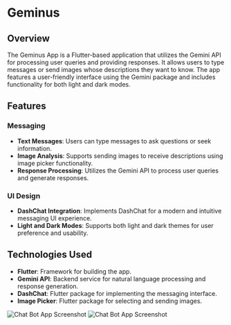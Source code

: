 # Geminus

## Overview

The Geminus App is a Flutter-based application that utilizes the Gemini API for processing user queries and providing responses. It allows users to type messages or send images whose descriptions they want to know. The app features a user-friendly interface using the Gemini package and includes functionality for both light and dark modes.

## Features

### Messaging
- **Text Messages**: Users can type messages to ask questions or seek information.
- **Image Analysis**: Supports sending images to receive descriptions using image picker functionality.
- **Response Processing**: Utilizes the Gemini API to process user queries and generate responses.

### UI Design
- **DashChat Integration**: Implements DashChat for a modern and intuitive messaging UI experience.
- **Light and Dark Modes**: Supports both light and dark themes for user preference and usability.

## Technologies Used
- **Flutter**: Framework for building the app.
- **Gemini API**: Backend service for natural language processing and response generation.
- **DashChat**: Flutter package for implementing the messaging interface.
- **Image Picker**: Flutter package for selecting and sending images.


![Chat Bot App Screenshot](assets/images/ss11.png)
![Chat Bot App Screenshot](assets/images/ss22.png)


